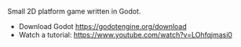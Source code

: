 Small 2D platform game written in Godot.

- Download Godot https://godotengine.org/download
- Watch a tutorial: https://www.youtube.com/watch?v=LOhfqjmasi0
